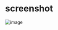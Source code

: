 # screenshot
![image](https://github.com/user-attachments/assets/dd46156e-038c-42a8-9144-39e06c99c85a)
